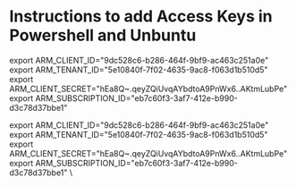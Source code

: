 # Instructions to add Access Keys in Powershell and Unbuntu


export ARM_CLIENT_ID="9dc528c6-b286-464f-9bf9-ac463c251a0e" 
export ARM_TENANT_ID="5e10840f-7f02-4635-9ac8-f063d1b510d5" \
export ARM_CLIENT_SECRET="hEa8Q~.qeyZQiUvqAYbdtoA9PnWx6..AKtmLubPe" \
export ARM_SUBSCRIPTION_ID="eb7c60f3-3af7-412e-b990-d3c78d37bbe1"

export ARM_CLIENT_ID="9dc528c6-b286-464f-9bf9-ac463c251a0e"
export ARM_TENANT_ID="5e10840f-7f02-4635-9ac8-f063d1b510d5" \
export ARM_CLIENT_SECRET="hEa8Q~.qeyZQiUvqAYbdtoA9PnWx6..AKtmLubPe" \
export ARM_SUBSCRIPTION_ID="eb7c60f3-3af7-412e-b990-d3c78d37bbe1" \
